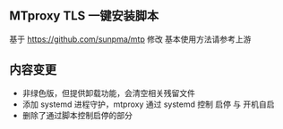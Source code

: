 ## MTproxy TLS 一键安装脚本

基于 https://github.com/sunpma/mtp 修改
基本使用方法请参考上游

## 内容变更
* 非绿色版，但提供卸载功能，会清空相关残留文件
* 添加 systemd 进程守护，mtproxy 通过 systemd 控制 启停 与 开机自启
* 删除了通过脚本控制启停的部分
